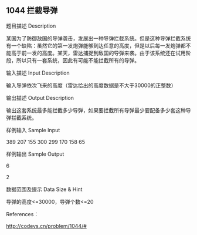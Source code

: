 ## **1044 拦截导弹**

题目描述 Description

​    某国为了防御敌国的导弹袭击，发展出一种导弹拦截系统。但是这种导弹拦截系统有一个缺陷：虽然它的第一发炮弹能够到达任意的高度，但是以后每一发炮弹都不能高于前一发的高度。某天，雷达捕捉到敌国的导弹来袭。由于该系统还在试用阶段，所以只有一套系统，因此有可能不能拦截所有的导弹。

  

输入描述 Input Description

输入导弹依次飞来的高度（雷达给出的高度数据是不大于30000的正整数）

  

输出描述 Output Description

输出这套系统最多能拦截多少导弹，如果要拦截所有导弹最少要配备多少套这种导弹拦截系统。

样例输入 Sample Input

389 207 155 300 299 170 158 65 

样例输出 Sample Output

6

2

数据范围及提示 Data Size & Hint

导弹的高度<=30000，导弹个数<=20



References：

<http://codevs.cn/problem/1044/#>
